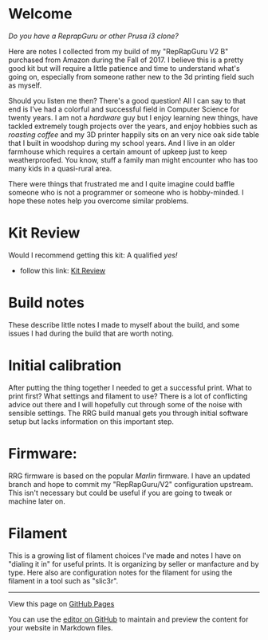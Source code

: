 # Welcome

_Do you have a ReprapGuru or other Prusa i3 clone?_

Here are notes I collected from my build of my "RepRapGuru V2 B" purchased from Amazon during the Fall of 2017.  I believe this is a pretty good kit but will require a little patience and time to understand what's going on, especially from someone rather new to the 3d printing field such as myself.

Should you listen me then?  There's a good question!  All I can say to that end is I've had a colorful and successful field in Computer Science for twenty years.  I am not a _hardware_ guy but I enjoy learning new things, have tackled extremely tough projects over the years, and enjoy hobbies such as _roasting coffee_ and my 3D printer happily sits on an very nice oak side table that I built in woodshop during my school years.  And I live in an older farmhouse which requires a certain amount of upkeep just to keep weatherproofed.  You know, stuff a family man might encounter who has too many kids in a quasi-rural area.

There were things that frustrated me and I quite imagine could baffle someone who is not a programmer or someone who is hobby-minded.  I hope these notes help you overcome similar problems.


# Kit Review

Would I recommend getting this kit:  A qualified _yes!_

-  follow this link: [Kit Review](Kit_Review)

# Build notes

These describe little notes I made to myself about the build, and some issues I had during the build that are worth noting.

# Initial calibration

After putting the thing together I needed to get a successful print. What to print first?  What settings and filament to use?   There is a lot of conflicting advice out there and I will hopefully cut through some of the noise with sensible settings.  The RRG build manual gets you through initial software setup but lacks information on this important step.

# Firmware: 

RRG firmware is based on the popular _Marlin_ firmware.  I have an updated branch and hope to commit my "RepRapGuru/V2" configuration upstream.  This isn't necessary but could be useful if you are going to tweak or machine later on.

# Filament

This is a growing list of filament choices I've made and notes I have on "dialing it in" for useful prints.  It is organizing by seller or manfacture and by type.  Here also are configuration notes for the filament for using the filament in a tool such as "slic3r".


----

View this page on [GitHub Pages](https://brennane.github.io/RepRapGuru/)

You can use the [editor on GitHub](https://github.com/brennane/RepRapGuru/edit/master/README.md) to maintain and preview the content for your website in Markdown files.
